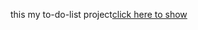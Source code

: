 this my to-do-list project<a href="https://github.com/itsSumiya8/HTML-CSS/blob/main/Javascript/To-Do-List%20%20project/maya.html">click here to show</a>
